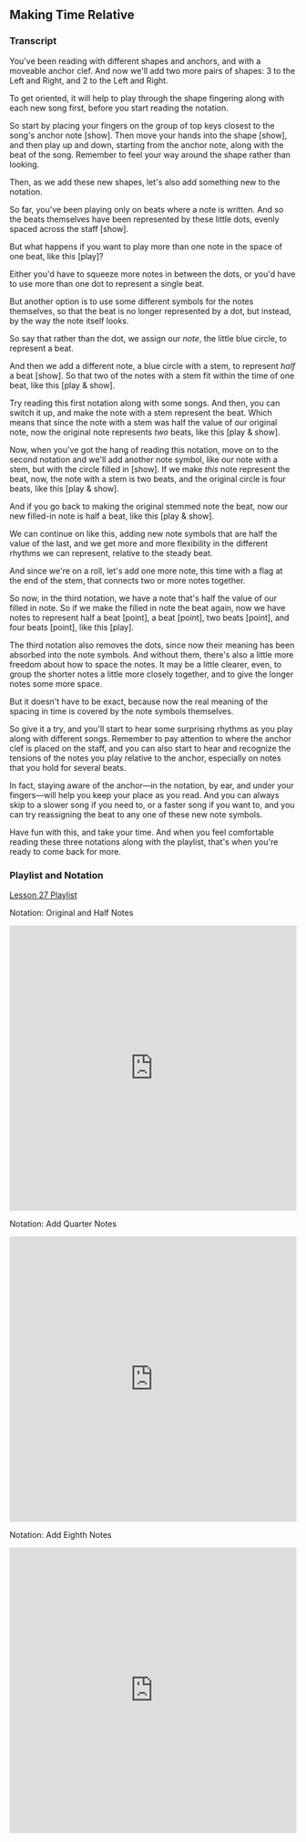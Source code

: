 ## Making Time Relative




### Transcript

You've been reading with different shapes and anchors, and with a moveable anchor clef. And now we'll add two more pairs of shapes: 3 to the Left and Right, and 2 to the Left and Right.

To get oriented, it will help to play through the shape fingering along with each new song first, before you start reading the notation. 

So start by placing your fingers on the group of top keys closest to the song's anchor note [show]. Then move your hands into the shape [show], and then play up and down, starting from the anchor note, along with the beat of the song. Remember to feel your way around the shape rather than looking.

Then, as we add these new shapes, let's also add something new to the notation.

So far, you've been playing only on beats where a note is written. And so the beats themselves have been represented by these little dots, evenly spaced across the staff [show].

But what happens if you want to play more than one note in the space of one beat, like this [play]?

Either you'd have to squeeze more notes in between the dots, or you'd have to use more than one dot to represent a single beat.

But another option is to use some different symbols for the notes themselves, so that the beat is no longer represented by a dot, but instead, by the way the note itself looks.

So say that rather than the dot, we assign our *note*, the little blue circle, to represent a beat.

And then we add a different note, a blue circle with a stem, to represent *half* a beat [show]. So that two of the notes with a stem fit within the time of one beat, like this [play & show].

Try reading this first notation along with some songs. And then, you can switch it up, and make the note with a stem represent the beat. Which means that since the note with a stem was half the value of our original note, now the original note represents *two* beats, like this [play & show].

Now, when you've got the hang of reading this notation, move on to the second notation and we'll add another note symbol, like our note with a stem, but with the circle filled in [show]. If we make *this* note represent the beat, now, the note with a stem is two beats, and the original circle is four beats, like this [play & show].

And if you go back to making the original stemmed note the beat, now our new filled-in note is half a beat, like this [play & show].

We can continue on like this, adding new note symbols that are half the value of the last, and we get more and more flexibility in the different rhythms we can represent, relative to the steady beat.

And since we're on a roll, let's add one more note, this time with a flag at the end of the stem, that connects two or more notes together.

So now, in the third notation, we have a note that's half the value of our filled in note. So if we make the filled in note the beat again, now we have notes to represent half a beat [point], a beat [point], two beats [point], and four beats [point], like this [play].

The third notation also removes the dots, since now their meaning has been absorbed into the note symbols. And without them, there's also a little more freedom about how to space the notes. It may be a little clearer, even, to group the shorter notes a little more closely together, and to give the longer notes some more space.

But it doesn't have to be exact, because now the real meaning of the spacing in time is covered by the note symbols themselves.

So give it a try, and you'll start to hear some surprising rhythms as you play along with different songs. Remember to pay attention to where the anchor clef is placed on the staff, and you can also start to hear and recognize the tensions of the notes you play relative to the anchor, especially on notes that you hold for several beats.

In fact, staying aware of the anchor&mdash;in the notation, by ear, and under your fingers&mdash;will help you keep your place as you read. And you can always skip to a slower song if you need to, or a faster song if you want to, and you can try reassigning the beat to any one of these new note symbols.

Have fun with this, and take your time. And when you feel comfortable reading these three notations along with the playlist, that's when you're ready to come back for more.



### Playlist and Notation

<a href="../player/reading-4" target="_blank">Lesson 27 Playlist</a>



Notation: Original and Half Notes

<embed
	src="https://shapesmusic.com/media/reading_tactile_6.pdf"
	type="application/pdf"
	width="100%"
	height="500px"
/>


Notation: Add Quarter Notes

<embed
	src="https://shapesmusic.com/media/reading_tactile_7.pdf"
	type="application/pdf"
	width="100%"
	height="500px"
/>


Notation: Add Eighth Notes

<embed
	src="https://shapesmusic.com/media/reading_tactile_8.pdf"
	type="application/pdf"
	width="100%"
	height="500px"
/>

